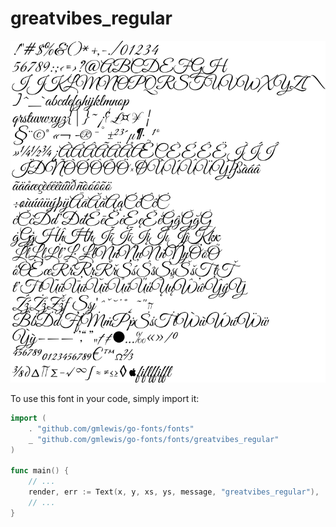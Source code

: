 # greatvibes_regular

![greatvibes_regular](greatvibes_regular.png)

To use this font in your code, simply import it:

```go
import (
	. "github.com/gmlewis/go-fonts/fonts"
	_ "github.com/gmlewis/go-fonts/fonts/greatvibes_regular"
)

func main() {
	// ...
	render, err := Text(x, y, xs, ys, message, "greatvibes_regular"),
	// ...
}
```
